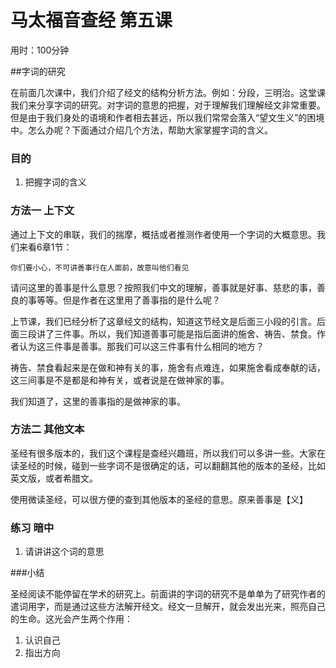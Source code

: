 # 马太福音查经 第五课

用时：100分钟

##字词的研究

在前面几次课中，我们介绍了经文的结构分析方法。例如：分段，三明治。这堂课我们来分享字词的研究。对字词的意思的把握，对于理解我们理解经文非常重要。但是由于我们身处的语境和作者相去甚远，所以我们常常会落入“望文生义”的困境中。怎么办呢？下面通过介绍几个方法，帮助大家掌握字词的含义。

### 目的

1. 把握字词的含义

### 方法一 上下文

通过上下文的串联，我们的揣摩，概括或者推测作者使用一个字词的大概意思。我们来看6章1节：

```
你们要小心，不可讲善事行在人面前，故意叫他们看见
```

请问这里的善事是什么意思？按照我们中文的理解，善事就是好事、慈悲的事，善良的事等等。但是作者在这里用了善事指的是什么呢？

上节课，我们已经分析了这章经文的结构，知道这节经文是后面三小段的引言。后面三段讲了三件事。所以，我们知道善事可能是指后面讲的施舍、祷告、禁食。作者认为这三件事是善事。那我们可以这三件事有什么相同的地方？

祷告、禁食看起来是在做和神有关的事，施舍有点难连，如果施舍看成奉献的话，这三间事是不是都是和神有关，或者说是在做神家的事。

我们知道了，这里的善事指的是做神家的事。

### 方法二 其他文本

圣经有很多版本的，我们这个课程是查经兴趣班，所以我们可以多讲一些。大家在读圣经的时候，碰到一些字词不是很确定的话，可以翻翻其他的版本的圣经，比如英文版，或者希腊文。

使用微读圣经，可以很方便的查到其他版本的圣经的意思。原来善事是【义】

### 练习 暗中

1. 请讲讲这个词的意思

###小结

圣经阅读不能停留在学术的研究上。前面讲的字词的研究不是单单为了研究作者的遣词用字，而是通过这些方法解开经文。经文一旦解开，就会发出光来，照亮自己的生命。这光会产生两个作用：

1. 认识自己
2. 指出方向
















